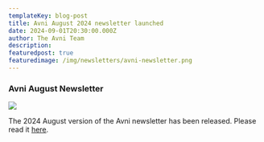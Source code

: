 ```yaml
---
templateKey: blog-post
title: Avni August 2024 newsletter launched
date: 2024-09-01T20:30:00.000Z
author: The Avni Team
description:
featuredpost: true
featuredimage: /img/newsletters/avni-newsletter.png
---
```


### Avni August Newsletter

<a href="https://mailchi.mp/4a1bcb55372d/avni-july-newsletter-14184839">
<img src="/img/newsletters/avni-newsletter.png">
</a>

<br>

The 2024 August version of the Avni newsletter has been released. Please read it [here](https://mailchi.mp/4a1bcb55372d/avni-july-newsletter-14184839). 

<br>
<br>
<br>

